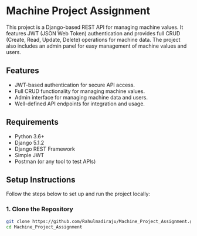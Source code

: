 # Machine Project Assignment

This project is a Django-based REST API for managing machine values. It features JWT (JSON Web Token) authentication and provides full CRUD (Create, Read, Update, Delete) operations for machine data. The project also includes an admin panel for easy management of machine values and users.

## Features

- JWT-based authentication for secure API access.
- Full CRUD functionality for managing machine values.
- Admin interface for managing machine data and users.
- Well-defined API endpoints for integration and usage.

## Requirements

- Python 3.6+
- Django 5.1.2
- Django REST Framework
- Simple JWT
- Postman (or any tool to test APIs)

## Setup Instructions

Follow the steps below to set up and run the project locally:

### 1. Clone the Repository

```bash
git clone https://github.com/Rahulmadiraju/Machine_Project_Assignment.git
cd Machine_Project_Assignment
